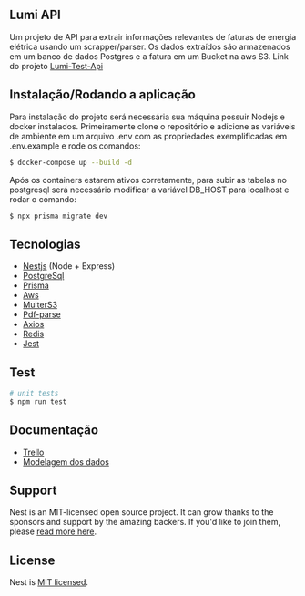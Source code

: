 ## Lumi API

Um projeto de API para extrair informações relevantes de faturas de energia elétrica usando um scrapper/parser. Os dados extraídos são armazenados em um banco de dados Postgres e a fatura em um Bucket na aws S3. Link do projeto [Lumi-Test-Api](https://lumi-test-api-production.up.railway.app/v1/docs)

## Instalação/Rodando a aplicação

Para instalação do projeto será necessária sua máquina possuir Nodejs e docker instalados.
Primeiramente clone o repositório e adicione as variáveis de ambiente em um arquivo .env com as propriedades exemplificadas em .env.example e rode os comandos:

```bash
$ docker-compose up --build -d
```

Após os containers estarem ativos corretamente, para subir as tabelas no postgresql será necessário modificar a variável DB_HOST para localhost e rodar o comando:

```bash
$ npx prisma migrate dev
```

## Tecnologias

- [Nestjs](https://nestjs.com/) (Node + Express)
- [PostgreSql](https://www.postgresql.org/)
- [Prisma](https://www.prisma.io/)
- [Aws](https://aws.amazon.com/pt/)
- [MulterS3](https://www.npmjs.com/package/multer-s3)
- [Pdf-parse](https://www.npmjs.com/package/pdf-parse)
- [Axios](https://axios-http.com/ptbr/docs/intro)
- [Redis](https://redis.io/)
- [Jest](https://jestjs.io/pt-BR/)

## Test

```bash
# unit tests
$ npm run test
```

## Documentação

- [Trello](https://trello.com/invite/b/vKeLJ60t/ATTI14f4cf23abef75ca0bcea46e399354523B75767D/lumi-api)
- [Modelagem dos dados](https://drive.google.com/file/d/1FQa4svfv7Tx1btpTdtwJLOPvd7DkPmsR/view?usp=sharing)

## Support

Nest is an MIT-licensed open source project. It can grow thanks to the sponsors and support by the amazing backers. If you'd like to join them, please [read more here](https://docs.nestjs.com/support).

## License

Nest is [MIT licensed](LICENSE).
